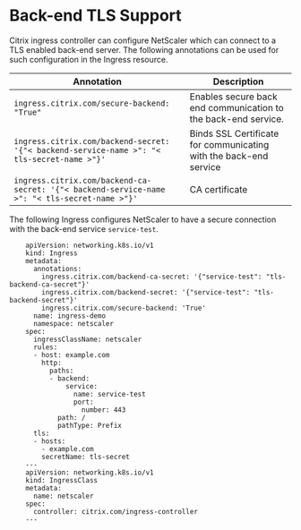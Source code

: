 
# Back-end TLS Support

Citrix ingress controller can configure NetScaler which can connect to a TLS enabled back-end server. The following annotations can be used for such configuration in the Ingress resource.

|Annotation| Description|
|----------|-------------|
| `ingress.citrix.com/secure-backend: "True"` | Enables secure back end communication to the back-end service. |
| `ingress.citrix.com/backend-secret: '{"< backend-service-name >": "< tls-secret-name >"}'`| Binds SSL Certificate for communicating with the back-end service |
| `ingress.citrix.com/backend-ca-secret: '{"< backend-service-name >": "< tls-secret-name >"}'`| CA certificate |

The following Ingress configures NetScaler to have a secure connection with the back-end service `service-test`.

        apiVersion: networking.k8s.io/v1
        kind: Ingress
        metadata:
          annotations:
            ingress.citrix.com/backend-ca-secret: '{"service-test": "tls-backend-ca-secret"}'
            ingress.citrix.com/backend-secret: '{"service-test": "tls-backend-secret"}'
            ingress.citrix.com/secure-backend: 'True'
          name: ingress-demo
          namespace: netscaler
        spec:
          ingressClassName: netscaler
          rules:
          - host: example.com
            http:
              paths:
              - backend:
                  service:
                    name: service-test
                    port:
                      number: 443
                path: /
                pathType: Prefix
          tls:
          - hosts:
            - example.com
            secretName: tls-secret
        ---
        apiVersion: networking.k8s.io/v1
        kind: IngressClass
        metadata:
          name: netscaler
        spec:
          controller: citrix.com/ingress-controller
        ---
        